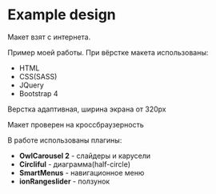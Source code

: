 <h1>Example design</h1>
<p>Макет взят с интернета.</p>

<p>Пример моей работы. При вёрстке макета использованы:</p>
<ul>
	<li>HTML</li>
	<li>CSS(SASS)</li>	
	<li>JQuery</li>
	<li>Bootstrap 4</li>
</ul>
<p>Верстка адаптивная, ширина экрана от 320px</p>
<p>Макет проверен на кроссбраузерность</p>
<p>В работе использованы плагины:</p>
<ul>
	<li><b>OwlCarousel 2</b> <https://github.com/OwlCarousel2/OwlCarousel2> - слайдеры и карусели</li>
	<li><b>Circliful</b> <https://github.com/pguso/jquery-plugin-circliful> - диаграмма(half-circle)</li>
	<li><b>SmartMenus</b> <https://github.com/vadikom/smartmenus> - навигационное меню</li>
	<li><b>ionRangeslider</b> <https://github.com/IonDen/ion.rangeSlider> - ползунок</li>
</ul>	